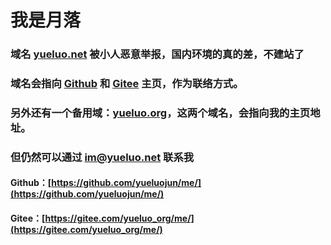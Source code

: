 # 我是月落

### 域名 [yueluo.net](http://yueluo.net) 被小人恶意举报，国内环境的真的差，不建站了

### 域名会指向 [Github](https://github.com/yueluojun/me/) 和 [Gitee](https://gitee.com/yueluo_org/me/) 主页，作为联络方式。

### 另外还有一个备用域：[yueluo.org](http://yueluo.org)，这两个域名，会指向我的主页地址。

### 但仍然可以通过 im@yueluo.net 联系我

#### Github：[https://github.com/yueluojun/me/](https://github.com/yueluojun/me/)
#### Gitee：[https://gitee.com/yueluo_org/me/](https://gitee.com/yueluo_org/me/)
